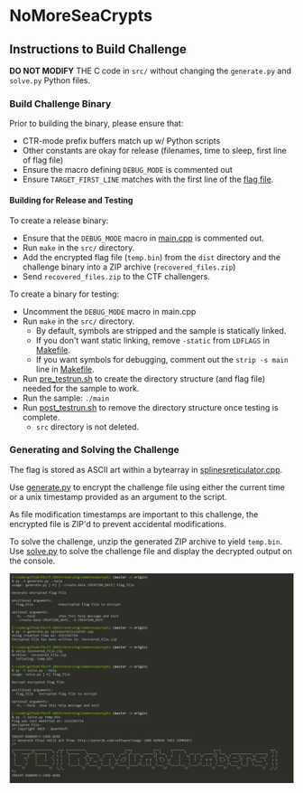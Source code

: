 # NoMoreSeaCrypts


## Instructions to Build Challenge
**DO NOT MODIFY** THE C code in `src/` without changing the `generate.py` and `solve.py` Python files.

### Build Challenge Binary
Prior to building the binary, please ensure that:
* CTR-mode prefix buffers match up w/ Python scripts
* Other constants are okay for release (filenames, time to sleep, first line of flag file)
* Ensure the macro defining `DEBUG_MODE` is commented out
* Ensure `TARGET_FIRST_LINE` matches with the first line of the [flag file](splinesreticulator.cpp).

#### Building for Release and Testing
To create a release binary:
* Ensure that the `DEBUG_MODE` macro in [main.cpp](src/main.cpp) is commented out.
* Run `make` in the `src/` directory.
* Add the encrypted flag file (`temp.bin`) from the `dist` directory and the challenge binary into a ZIP archive (`recovered_files.zip`)
* Send `recovered_files.zip` to the CTF challengers.

To create a binary for testing:
* Uncomment the `DEBUG_MODE` macro in main.cpp
* Run `make` in the `src/` directory.
  * By default, symbols are stripped and the sample is statically linked.
  * If you don't want static linking, remove `-static` from `LDFLAGS` in [Makefile](src/Makefile).
  * If you want symbols for debugging, comment out the `strip -s main` line in [Makefile](src/Makefile).
* Run [pre_testrun.sh](pre_testrun.sh) to create the directory structure (and flag file) needed for the sample to work.
* Run the sample: `./main`
* Run [post_testrun.sh](post_testrun.sh) to remove the directory structure once testing is complete.
  * `src` directory is not deleted.


### Generating and Solving the Challenge
The flag is stored as ASCII art within a bytearray in [splinesreticulator.cpp](splinesreticulator.cpp).

Use [generate.py](generate.py) to encrypt the challenge file using either the current time or a unix timestamp provided as an argument to the script.

As file modification timestamps are important to this challenge, the encrypted file is ZIP'd to prevent accidental modifications.

To solve the challenge, unzip the generated ZIP archive to yield `temp.bin`. Use [solve.py](solve.py) to solve the challenge file and display the decrypted output on the console.

![Generating and Solving the Challenge](generate_and_solve_flag.png)

